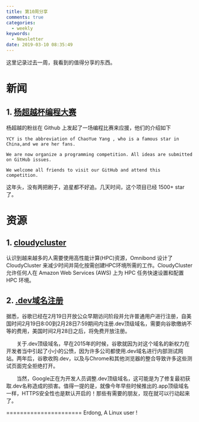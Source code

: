 ```yaml
---
title: 第10周分享
comments: true
categories:
  - weekly
keywords:
  - Newsletter
date: 2019-03-10 08:35:49
---
```


这里记录过去一周，我看到的值得分享的东西。



<!--more-->



# 新闻

## 1. [杨超越杯编程大赛](https://github.com/ccyyycy/ycy)

杨超越的粉丝在 Github 上发起了一场编程比赛来应援，他们的介绍如下

```
YCY is the abbreviation of ChaoYue Yang , who is a famous star in China,and we are her fans.

We are now organize a programming competition. All ideas are submitted on GitHub issues.

We welcome all friends to visit our GitHub and attend this competition.
```

这年头，没有两把刷子，追星都不好追。几天时间，这个项目已经 1500+ star 了。

# 资源

## 1. [cloudycluster](http://cloudycluster.com)

认识到越来越多的人需要使用高性能计算(HPC)资源，Omnibond 设计了 CloudyCluster 来减少时间并简化按需创建HPC环境所需的工作。CloudyCluster 允许任何人在 Amazon Web Services (AWS) 上为 HPC 任务快速设置和配置 HPC 环境。

## 2. [.dev域名注册](https://get.dev)

据悉，谷歌已经在2月19日开放公众早期访问阶段并允许普通用户进行注册，自美国时间2月19日8:00到2月28日7:59期间内注册.dev顶级域名，需要向谷歌缴纳不等的费用，美国时间2月28日之后，将免费开放注册。

　　关于.dev顶级域名，早在2015年的时候，谷歌就因为对这个域名的新权力在开发者当中引起了小小的公愤，因为许多公司都使用.dev域名进行内部测试网站。两年后，谷歌收购.dev，以及与Chrome和其他浏览器的整合导致许多这些测试页面完全拒绝打开。

　　当然，Google正在为开发人员调整.dev顶级域名，这可能是为了修复最初获取.dev名称造成的损害。值得一提的是，就像今年早些时候推出的.app顶级域名一样，HTTPS安全性也是默认开启的！那些有需要的朋友，现在就可以行动起来了。




======================
Erdong, A Linux user !
